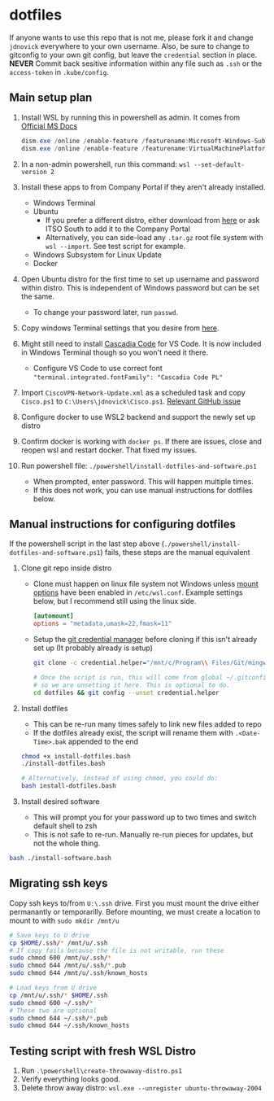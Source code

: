 # dotfiles

If anyone wants to use this repo that is not me, please fork it and change `jdnovick` everywhere to your own username.
Also, be sure to change to gitconfig to your own git config, but leave the `credential` section in place.
**NEVER** Commit back sesitive information within any file such as `.ssh` or the `access-token` in `.kube/config`.

## Main setup plan

1. Install WSL by running this in powershell as admin. It comes from [Official MS Docs](https://docs.microsoft.com/en-us/windows/wsl/install-win10)

   ```powershell
   dism.exe /online /enable-feature /featurename:Microsoft-Windows-Subsystem-Linux /all /norestart
   dism.exe /online /enable-feature /featurename:VirtualMachinePlatform /all /norestart
   ```

1. In a non-admin powershell, run this command: `wsl --set-default-version 2`
1. Install these apps to from Company Portal if they aren't already installed.
   - Windows Terminal
   - Ubuntu
     - If you prefer a different distro, either download from
     [here](https://docs.microsoft.com/en-us/windows/wsl/install-manual) or ask ITSO South to add it to the Company Portal
     - Alternatively, you can side-load any `.tar.gz` root file system with `wsl --import`. See test script for example.
   - Windows Subsystem for Linux Update
   - Docker
1. Open Ubuntu distro for the first time to set up username and password within distro. This is independent of Windows password but can be set the same.
   - To change your password later, run `passwd`.
1. Copy windows Terminal settings that you desire from [here](./WindowsTerminalSettings.jsonc).
1. Might still need to install [Cascadia Code](https://docs.microsoft.com/en-us/windows/terminal/cascadia-code) for VS Code.
   It is now included in Windows Terminal though so you won't need it there.
   - Configure VS Code to use correct font `"terminal.integrated.fontFamily": "Cascadia Code PL"`
1. Import `CiscoVPN-Network-Update.xml` as a scheduled task and copy `Cisco.ps1` to `C:\Users\jdnovick\Cisco.ps1`.
   [Relevant GitHub issue](https://github.com/microsoft/WSL/issues/4277#issuecomment-639460712)
1. Configure docker to use WSL2 backend and support the newly set up distro
1. Confirm docker is working with `docker ps`. If there are issues, close and reopen wsl and restart docker. That fixed my issues.
1. Run powershell file: `./powershell/install-dotfiles-and-software.ps1`
   - When prompted, enter password. This will happen multiple times.
   - If this does not work, you can use manual instructions for dotfiles below.

## Manual instructions for configuring dotfiles

If the powershell script in the last step above (`./powershell/install-dotfiles-and-software.ps1`) fails, these steps are the manual equivalent

1. Clone git repo inside distro

   - Clone must happen on linux file system not Windows unless [mount options](https://docs.microsoft.com/en-us/windows/wsl/wsl-config#mount-options)
     have been enabled in `/etc/wsl.conf`. Example settings below, but I recommend still using the linux side.

     ```conf
     [automount]
     options = "metadata,umask=22,fmask=11"
     ```

   - Setup the [git credential manager](https://github.com/microsoft/Git-Credential-Manager-for-Windows/releases) before cloning if this
     isn't already set up (It probably already is setup)

     ```bash
     git clone -c credential.helper="/mnt/c/Program\\ Files/Git/mingw64/libexec/git-core/git-credential-manager.exe" https://gitlab.infiniteenergy.dev/Jdnovick/dotfiles.git

     # Once the script is run, this will come from global ~/.gitconfig
     # so we are unsetting it here. This is optional to do.
     cd dotfiles && git config --unset credential.helper
     ```

1. Install dotfiles

   - This can be re-run many times safely to link new files added to repo
   - If the dotfiles already exist, the script will rename them with `.<Date-Time>.bak` appended to the end

   ```bash
   chmod +x install-dotfiles.bash
   ./install-dotfiles.bash

   # Alternatively, instead of using chmod, you could do:
   bash install-dotfiles.bash
   ```

1. Install desired software
   - This will prompt you for your password up to two times and switch default shell to zsh
   - This is not safe to re-run. Manually re-run pieces for updates, but not the whole thing.

```bash
bash ./install-software.bash
```

## Migrating ssh keys

Copy ssh keys to/from `U:\.ssh` drive. First you must mount the drive either permanantly or temporarilly.
Before mounting, we must create a location to mount to with `sudo mkdir /mnt/u`

```bash
# Save keys to U drive
cp $HOME/.ssh/* /mnt/u/.ssh
# If copy fails because the file is not writable, run these
sudo chmod 600 /mnt/u/.ssh/*
sudo chmod 644 /mnt/u/.ssh/*.pub
sudo chmod 644 /mnt/u/.ssh/known_hosts

# Load keys from U drive
cp /mnt/u/.ssh/* $HOME/.ssh
sudo chmod 600 ~/.ssh/*
# These two are optional
sudo chmod 644 ~/.ssh/*.pub
sudo chmod 644 ~/.ssh/known_hosts
```

## Testing script with fresh WSL Distro

1. Run `.\powershell\create-throwaway-distro.ps1`
1. Verify everything looks good.
1. Delete throw away distro: `wsl.exe --unregister ubuntu-throwaway-2004`
